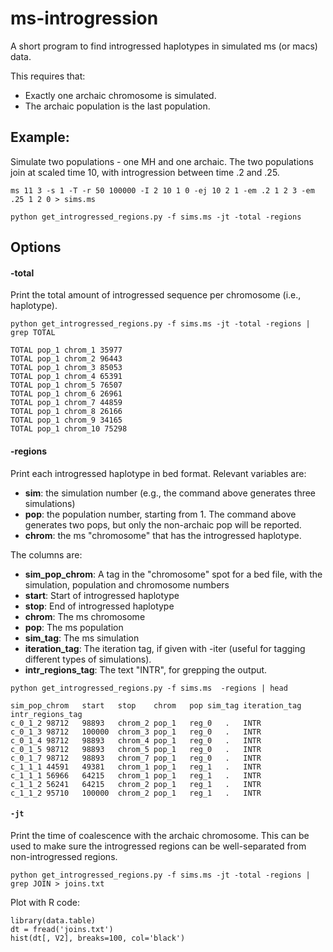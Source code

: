 # ms-introgression
A short program to find introgressed haplotypes in simulated ms (or macs) data.

This requires that:
* Exactly one archaic chromosome is simulated.
* The archaic population is the last population.

## Example:

Simulate two populations - one MH and one archaic.  The two populations join at scaled time 10, with introgression between time .2 and .25.

```
ms 11 3 -s 1 -T -r 50 100000 -I 2 10 1 0 -ej 10 2 1 -em .2 1 2 3 -em .25 1 2 0 > sims.ms

python get_introgressed_regions.py -f sims.ms -jt -total -regions
```

## Options

#### -total
Print the total amount of introgressed sequence per chromosome (i.e., haplotype).

```
python get_introgressed_regions.py -f sims.ms -jt -total -regions | grep TOTAL

TOTAL pop_1 chrom_1 35977
TOTAL pop_1 chrom_2 96443
TOTAL pop_1 chrom_3 85053
TOTAL pop_1 chrom_4 65391
TOTAL pop_1 chrom_5 76507
TOTAL pop_1 chrom_6 26961
TOTAL pop_1 chrom_7 44859
TOTAL pop_1 chrom_8 26166
TOTAL pop_1 chrom_9 34165
TOTAL pop_1 chrom_10 75298
```

#### -regions
Print each introgressed haplotype in bed format.  Relevant variables are:
* **sim**: the simulation number (e.g., the command above generates three simulations)
* **pop**: the population number, starting from 1.  The command above generates two pops, but only the non-archaic pop will be reported.
* **chrom**: the ms "chromosome" that has the introgressed haplotype.

The columns are:

* **sim_pop_chrom**: A tag in the "chromosome" spot for a bed file, with the simulation, population and chromosome numbers
* **start**: Start of introgressed haplotype
* **stop**: End of introgressed haplotype
* **chrom**: The ms chromosome
* **pop**: The ms population
* **sim_tag**: The ms simulation
* **iteration_tag**: The iteration tag, if given with -iter (useful for tagging different types of simulations).
* **intr_regions_tag**: The text "INTR", for grepping the output.

```
python get_introgressed_regions.py -f sims.ms  -regions | head

sim_pop_chrom	start	stop	chrom	pop	sim_tag	iteration_tag	intr_regions_tag
c_0_1_2	98712	98893	chrom_2	pop_1	reg_0	.	INTR
c_0_1_3	98712	100000	chrom_3	pop_1	reg_0	.	INTR
c_0_1_4	98712	98893	chrom_4	pop_1	reg_0	.	INTR
c_0_1_5	98712	98893	chrom_5	pop_1	reg_0	.	INTR
c_0_1_7	98712	98893	chrom_7	pop_1	reg_0	.	INTR
c_1_1_1	44591	49381	chrom_1	pop_1	reg_1	.	INTR
c_1_1_1	56966	64215	chrom_1	pop_1	reg_1	.	INTR
c_1_1_2	56241	64215	chrom_2	pop_1	reg_1	.	INTR
c_1_1_2	95710	100000	chrom_2	pop_1	reg_1	.	INTR
```

#### `-jt`
Print the time of coalescence with the archaic chromosome.  This can be used to make sure the introgressed regions can be well-separated from non-introgressed regions.

```
python get_introgressed_regions.py -f sims.ms -jt -total -regions | grep JOIN > joins.txt
```

Plot with R code:
```
library(data.table)
dt = fread('joins.txt')
hist(dt[, V2], breaks=100, col='black')
```

